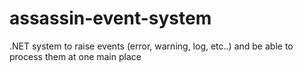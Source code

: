 # assassin-event-system
.NET system to raise events (error, warning, log, etc..) and be able to process them at one main place
